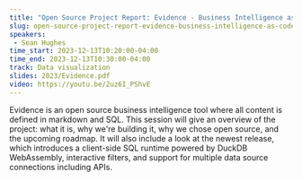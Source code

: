 ```yaml
---
title: "Open Source Project Report: Evidence - Business Intelligence as Code"
slug: open-source-project-report-evidence-business-intelligence-as-code
speakers:
 - Sean Hughes
time_start: 2023-12-13T10:20:00-04:00
time_end: 2023-12-13T10:30:00-04:00
track: Data visualization
slides: 2023/Evidence.pdf
video: https://youtu.be/2uz6I_PShvE
---
```


Evidence is an open source business intelligence tool where all content is defined in markdown and SQL. This session will give an overview of the project: what it is, why we're building it, why we chose open source, and the upcoming roadmap. It will also include a look at the newest release, which introduces a client-side SQL runtime powered by DuckDB WebAssembly, interactive filters, and support for multiple data source connections including APIs.